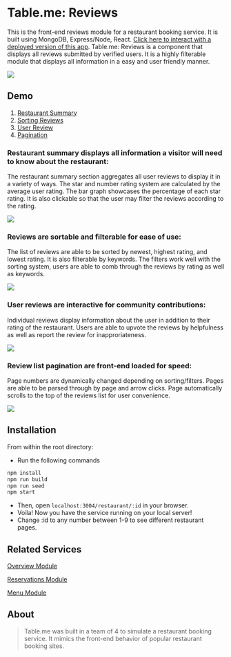 # Table.me: Reviews

This is the front-end reviews module for a restaurant booking service. It is built using MongoDB, Express/Node, React.
[Click here to interact with a deployed version of this app](http://bit.ly/table-me-reviews). Table.me: Reviews is a component that displays all reviews submitted by verified users. It is a highly filterable module that displays all information in a easy and user friendly manner.

<img src="https://i.imgur.com/IMe8jVM.gif" />

## Demo

1. [Restaurant Summary](#summary)
1. [Sorting Reviews](#sorting)
1. [User Review](#review)
1. [Pagination](#pagination)

### Restaurant summary displays all information a visitor will need to know about the restaurant:

The restaurant summary section aggregates all user reviews to display it in a variety of ways. The star and number rating system are calculated by the average user rating. The bar graph showcases the percentage of each star rating. It is also clickable so that the user may filter the reviews according to the rating.

<img src="https://i.imgur.com/EUdSWv0.gif" />

### Reviews are sortable and filterable for ease of use:

The list of reviews are able to be sorted by newest, highest rating, and lowest rating. It is also filterable by keywords. The filters work well with the sorting system, users are able to comb through the reviews by rating as well as keywords.

<img src="https://i.imgur.com/NwTDZcd.gif" />

### User reviews are interactive for community contributions:

Individual reviews display information about the user in addition to their rating of the restaurant. Users are able to upvote the reviews by helpfulness as well as report the review for inapproriateness.

<img src="https://i.imgur.com/6XYf413.gif" />

### Review list pagination are front-end loaded for speed:

Page numbers are dynamically changed depending on sorting/filters. Pages are able to be parsed through by page and arrow clicks. Page automatically scrolls to the top of the reviews list for user convenience.

<img src="https://i.imgur.com/PHNjTZ9.gif" />

## Installation

From within the root directory:

- Run the following commands

```sh
npm install
npm run build
npm run seed
npm start
```

- Then, open `localhost:3004/restaurant/:id` in your browser.
- Voila! Now you have the service running on your local server!
- Change :id to any number between 1-9 to see different restaurant pages.

## Related Services

[Overview Module](https://github.com/table-me/overview-module)

[Reservations Module](https://github.com/table-me/reservations-module)

[Menu Module](https://github.com/table-me/menu-module)

## About

> Table.me was built in a team of 4 to simulate a restaurant booking service. It mimics the front-end behavior of popular restaurant booking sites.
